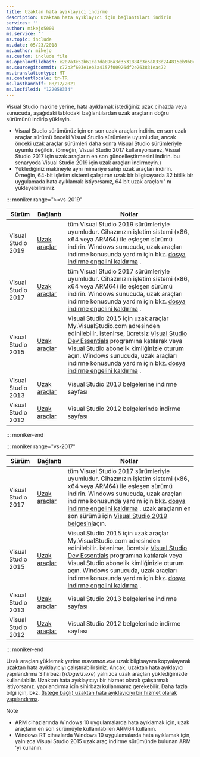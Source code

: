 ```yaml
---
title: Uzaktan hata ayıklayıcı indirme
description: Uzaktan hata ayıklayıcı için bağlantıları indirin
services: ''
author: mikejo5000
ms.service: ''
ms.topic: include
ms.date: 05/23/2018
ms.author: mikejo
ms.custom: include file
ms.openlocfilehash: e207a3e52b61ca7da896a3c3531884c3e5a833d244815eb9b041d0009c5346be
ms.sourcegitcommit: c72b2f603e1eb3a4157f00926df2e263831ea472
ms.translationtype: MT
ms.contentlocale: tr-TR
ms.lasthandoff: 08/12/2021
ms.locfileid: "122058334"
---
```

Visual Studio makine yerine, hata ayıklamak istediğiniz uzak cihazda veya sunucuda, aşağıdaki tablodaki bağlantılardan uzak araçların doğru sürümünü indirip yükleyin.

- Visual Studio sürümünüz için en son uzak araçları indirin. en son uzak araçlar sürümü önceki Visual Studio sürümlerle uyumludur, ancak önceki uzak araçlar sürümleri daha sonra Visual Studio sürümleriyle uyumlu değildir. (örneğin, Visual Studio 2017 kullanıyorsanız, Visual Studio 2017 için uzak araçların en son güncelleştirmesini indirin. bu senaryoda Visual Studio 2019 için uzak araçları indirmeyin.)
- Yüklediğiniz makineyle aynı mimariye sahip uzak araçları indirin. Örneğin, 64-bit işletim sistemi çalıştıran uzak bir bilgisayarda 32 bitlik bir uygulamada hata ayıklamak istiyorsanız, 64 bit uzak araçları ' nı yükleyebilirsiniz.

::: moniker range=">=vs-2019"

|Sürüm|Bağlantı|Notlar|
|-|-|-|
|Visual Studio 2019|[Uzak araçlar](https://visualstudio.microsoft.com/downloads#remote-tools-for-visual-studio-2019)|tüm Visual Studio 2019 sürümleriyle uyumludur. Cihazınızın işletim sistemi (x86, x64 veya ARM64) ile eşleşen sürümü indirin. Windows sunucuda, uzak araçları indirme konusunda yardım için bkz. [dosya indirme engelini kaldırma](../../debugger/remote-debugging-unblock-file-download.md) .|
|Visual Studio 2017|[Uzak araçlar](https://my.visualstudio.com/Downloads?q=remote%20tools%20visual%20studio%202017)|tüm Visual Studio 2017 sürümleriyle uyumludur. Cihazınızın işletim sistemi (x86, x64 veya ARM64) ile eşleşen sürümü indirin. Windows sunucuda, uzak araçları indirme konusunda yardım için bkz. [dosya indirme engelini kaldırma](../../debugger/remote-debugging-unblock-file-download.md) .|
|Visual Studio 2015|[Uzak araçlar](https://my.visualstudio.com/Downloads?q=remote%20tools%20visual%20studio%202015)|Visual Studio 2015 için uzak araçlar My.VisualStudio.com adresinden edinilebilir. istenirse, ücretsiz [Visual Studio Dev Essentials](https://visualstudio.microsoft.com/dev-essentials/) programına katılarak veya Visual Studio abonelik kimliğinizle oturum açın. Windows sunucuda, uzak araçları indirme konusunda yardım için bkz. [dosya indirme engelini kaldırma](../../debugger/remote-debugging-unblock-file-download.md) .|
|Visual Studio 2013|[Uzak araçlar](/previous-versions/visualstudio/visual-studio-2013/bt727f1t(v=vs.120)#installing-the-remote-tools)|Visual Studio 2013 belgelerine indirme sayfası|
|Visual Studio 2012|[Uzak araçlar](/previous-versions/visualstudio/visual-studio-2012/bt727f1t(v=vs.110)#installing-the-remote-tools)|Visual Studio 2012 belgelerinde indirme sayfası|

::: moniker-end

::: moniker range="vs-2017"

|Sürüm|Bağlantı|Notlar|
|-|-|-|
|Visual Studio 2017|[Uzak araçlar](https://my.visualstudio.com/Downloads?q=remote%20tools%20visual%20studio%202017)|tüm Visual Studio 2017 sürümleriyle uyumludur. Cihazınızın işletim sistemi (x86, x64 veya ARM64) ile eşleşen sürümü indirin. Windows sunucuda, uzak araçları indirme konusunda yardım için bkz. [dosya indirme engelini kaldırma](../../debugger/remote-debugging-unblock-file-download.md) . uzak araçların en son sürümü için [Visual Studio 2019 belgesini](../../debugger/remote-debugging.md?view=vs-2019&preserve-view=true)açın.|
|Visual Studio 2015|[Uzak araçlar](https://my.visualstudio.com/Downloads?q=remote%20tools%20visual%20studio%202015)|Visual Studio 2015 için uzak araçlar My.VisualStudio.com adresinden edinilebilir. istenirse, ücretsiz [Visual Studio Dev Essentials](https://visualstudio.microsoft.com/dev-essentials/) programına katılarak veya Visual Studio abonelik kimliğinizle oturum açın. Windows sunucuda, uzak araçları indirme konusunda yardım için bkz. [dosya indirme engelini kaldırma](../../debugger/remote-debugging-unblock-file-download.md) .|
|Visual Studio 2013|[Uzak araçlar](/previous-versions/visualstudio/visual-studio-2013/bt727f1t(v=vs.120)#installing-the-remote-tools)|Visual Studio 2013 belgelerine indirme sayfası|
|Visual Studio 2012|[Uzak araçlar](/previous-versions/visualstudio/visual-studio-2012/bt727f1t(v=vs.110)#installing-the-remote-tools)|Visual Studio 2012 belgelerinde indirme sayfası|

::: moniker-end

Uzak araçları yüklemek yerine *msvsmon.exe* uzak bilgisayara kopyalayarak uzaktan hata ayıklayıcıyı çalıştırabilirsiniz. Ancak, uzaktan hata ayıklayıcı yapılandırma Sihirbazı (*rdbgwiz.exe*) yalnızca uzak araçları yüklediğinizde kullanılabilir. Uzaktan hata ayıklayıcıyı bir hizmet olarak çalıştırmak istiyorsanız, yapılandırma için sihirbazı kullanmanız gerekebilir. Daha fazla bilgi için, bkz. [(Isteğe bağlı) uzaktan hata ayıklayıcıyı bir hizmet olarak yapılandırma](../../debugger/remote-debugging.md#bkmk_configureService).

>[!NOTE]
>- ARM cihazlarında Windows 10 uygulamalarda hata ayıklamak için, uzak araçların en son sürümüyle kullanılabilen ARM64 kullanın.
>- Windows RT cihazlarda Windows 10 uygulamalarda hata ayıklamak için, yalnızca Visual Studio 2015 uzak araç indirme sürümünde bulunan ARM 'yi kullanın.
